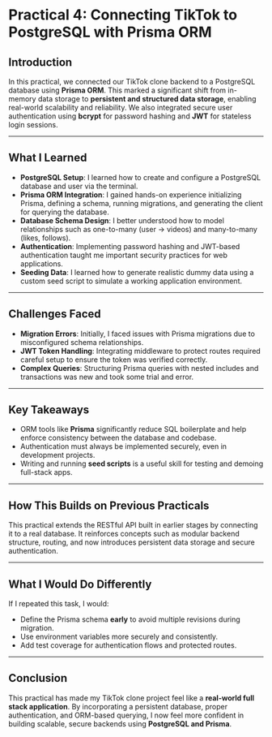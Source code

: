 
# Practical 4: Connecting TikTok to PostgreSQL with Prisma ORM


## Introduction

In this practical, we connected our TikTok clone backend to a PostgreSQL database using **Prisma ORM**. This marked a significant shift from in-memory data storage to **persistent and structured data storage**, enabling real-world scalability and reliability. We also integrated secure user authentication using **bcrypt** for password hashing and **JWT** for stateless login sessions.

---

## What I Learned

- **PostgreSQL Setup**: I learned how to create and configure a PostgreSQL database and user via the terminal.
- **Prisma ORM Integration**: I gained hands-on experience initializing Prisma, defining a schema, running migrations, and generating the client for querying the database.
- **Database Schema Design**: I better understood how to model relationships such as one-to-many (user → videos) and many-to-many (likes, follows).
- **Authentication**: Implementing password hashing and JWT-based authentication taught me important security practices for web applications.
- **Seeding Data**: I learned how to generate realistic dummy data using a custom seed script to simulate a working application environment.

---

## Challenges Faced

- **Migration Errors**: Initially, I faced issues with Prisma migrations due to misconfigured schema relationships.
- **JWT Token Handling**: Integrating middleware to protect routes required careful setup to ensure the token was verified correctly.
- **Complex Queries**: Structuring Prisma queries with nested includes and transactions was new and took some trial and error.

---

## Key Takeaways

- ORM tools like **Prisma** significantly reduce SQL boilerplate and help enforce consistency between the database and codebase.
- Authentication must always be implemented securely, even in development projects.
- Writing and running **seed scripts** is a useful skill for testing and demoing full-stack apps.

---

## How This Builds on Previous Practicals

This practical extends the RESTful API built in earlier stages by connecting it to a real database. It reinforces concepts such as modular backend structure, routing, and now introduces persistent data storage and secure authentication.

---

## What I Would Do Differently

If I repeated this task, I would:
- Define the Prisma schema **early** to avoid multiple revisions during migration.
- Use environment variables more securely and consistently.
- Add test coverage for authentication flows and protected routes.

---

## Conclusion

This practical has made my TikTok clone project feel like a **real-world full stack application**. By incorporating a persistent database, proper authentication, and ORM-based querying, I now feel more confident in building scalable, secure backends using **PostgreSQL and Prisma**.

